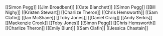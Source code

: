 [[Simon Pegg]]
[[Jim Broadbent]]
[[Cate Blanchett]]
[[Simon Pegg]]
[[Bill Nighy]]
[[Kristen Stewart]]
[[Charlize Theron]]
[[Chris Hemsworth]]
[[Sam Clafin]]
[[Ian McShane]]
[[Toby Jones]]
[[Daniel Craig]]
[[Andy Serkis]]
[[Mackenzie Crook]]
[[Toby Jones]]
[[Simon Pegg]]
[[Chris Hemsworth]]
[[Charlize Theron]]
[[Emily Blunt]]
[[Sam Clafin]]
[[Jessica Chastain]]
